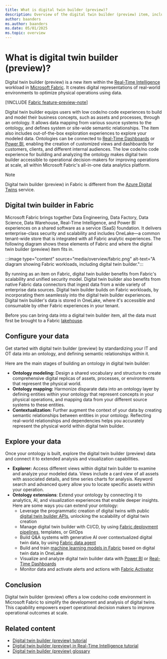 ```yaml
---
title: What is digital twin builder (preview)?
description: Overview of the digital twin builder (preview) item, including its value and major features.
author: baanders
ms.author: baanders
ms.date: 05/01/2025
ms.topic: overview
---
```


# What is digital twin builder (preview)?

Digital twin builder (preview) is a new item within the [Real-Time Intelligence](../overview.md) workload in [Microsoft Fabric](../../fundamentals/microsoft-fabric-overview.md). It creates digital representations of real-world environments to optimize physical operations using data.

[!INCLUDE [Fabric feature-preview-note](../../includes/feature-preview-note.md)]

Digital twin builder equips users with low code/no code experiences to build and model their business concepts, such as assets and processes, through an ontology. It allows data mapping from various source systems to the ontology, and defines system or site-wide semantic relationships. The item also includes out-of-the-box exploration experiences to explore your modeled data. Ontologies can be connected to [Real-Time Dashboards](../dashboard-real-time-create.md) or [Power BI](/power-bi/fundamentals/power-bi-overview), enabling the creation of customized views and dashboards for customers, clients, and different internal audiences. The low code/no code experience for building and analyzing the ontology makes digital twin builder accessible to operational decision-makers for improving operations at scale, all within Microsoft Fabric's all-in-one data analytics platform.

>[!NOTE]
>Digital twin builder (preview) in Fabric is different from the [Azure Digital Twins](/azure/digital-twins/) service.

## Digital twin builder in Fabric

Microsoft Fabric brings together Data Engineering, Data Factory, Data Science, Data Warehouse, Real-Time Intelligence, and Power BI experiences on a shared software as a service (SaaS) foundation. It delivers enterprise-class security and scalability and includes OneLake—a common tenant-wide store that is integrated with all Fabric analytic experiences. The following diagram shows these elements of Fabric and where the digital twin builder (preview) item fits in.

:::image type="content" source="media/overview/fabric.png" alt-text="A diagram showing Fabric workloads, including digital twin builder.":::

By running as an item on Fabric, digital twin builder benefits from Fabric's scalability and unified security model. Digital twin builder also benefits from native Fabric data connectors that ingest data from a wide variety of enterprise data sources. Digital twin builder builds on Fabric workloads, by incorporating them seamlessly into the digital twin builder experiences. Digital twin builder's data is stored in OneLake, where it's accessible and consumable by other Fabric experiences in your tenant. 

Before you can bring data into a digital twin builder item, all the data must first be brought to a Fabric [lakehouse](../../data-engineering/lakehouse-overview.md).

## Configure your data 

Get started with digital twin builder (preview) by standardizing your IT and OT data into an ontology, and defining semantic relationships within it. 

Here are the main stages of building an ontology in digital twin builder:
* **Ontology modeling:** Design a shared vocabulary and structure to create comprehensive digital replicas of assets, processes, or environments that represent the physical world.
* **Ontology mapping:** Harmonize disparate data into an ontology layer by defining entities within your ontology that represent concepts in your physical operations, and mapping data from your different source systems to these entities.
* **Contextualization:** Further augment the context of your data by creating semantic relationships between entities in your ontology. Reflecting real-world relationships and dependencies helps you accurately represent the physical world within digital twin builder.

## Explore your data 

Once your ontology is built, explore the digital twin builder (preview) data and connect it to extended analysis and visualization capabilities.

* **Explorer:** Access different views within digital twin builder to examine and analyze your modeled data. Views include a card view of all assets with associated details, and time series charts for analysis. Keyword search and advanced query allow you to locate specific assets within your operation.
* **Ontology extensions**: Extend your ontology by connecting it to analytics, AI, and visualization experiences that enable deeper insights. Here are some ways you can extend your ontology:
    * Leverage the programmatic creation of digital twins with public [digital twin builder APIs](/rest/api/fabric/digitaltwinbuilder/items), unlocking the scalability of digital twin creation
    * Manage digital twin builder with CI/CD, by using [Fabric deployment pipelines](../../cicd/deployment-pipelines/intro-to-deployment-pipelines.md), templates, or GitOps
    * Build Q&A systems with generative AI over contextualized digital twin data, by using [Fabric data agent](../../data-science/concept-data-agent.md)
    * Build and train [machine learning models in Fabric](../../data-science/machine-learning-model.md) based on digital twin data in OneLake
    * Visualize and analyze digital twin builder data with [Power BI](/power-bi/fundamentals/power-bi-overview) or [Real-Time Dashboards](../dashboard-real-time-create.md)
    * Monitor data and activate alerts and actions with [Fabric Activator](../data-activator/activator-introduction.md)  

## Conclusion 

Digital twin builder (preview) offers a low code/no code environment in Microsoft Fabric to simplify the development and analysis of digital twins. This capability empowers expert operational decision makers to improve operational outcomes at scale.

## Related content

* [Digital twin builder (preview) tutorial](tutorial-0-introduction.md)
* [Digital twin builder (preview) in Real-Time Intelligence tutorial](tutorial-rti-0-introduction.md)
* [Digital twin builder (preview) glossary](resources-glossary.md)